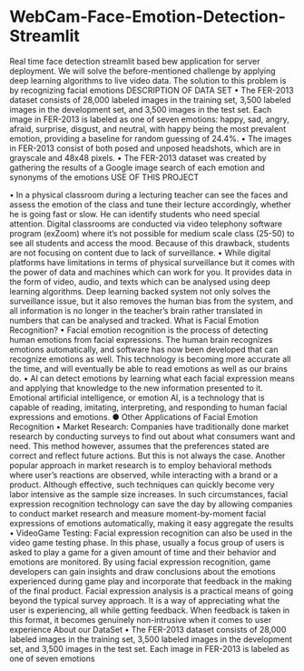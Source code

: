 # WebCam-Face-Emotion-Detection-Streamlit
Real time face detection streamlit based bew application for server deployment.
We will solve the before-mentioned challenge by applying deep learning 
algorithms to live video data. The solution to this problem is
by recognizing facial emotions
DESCRIPTION OF DATA SET
• The FER-2013 dataset consists of 28,000 labeled images in the training set, 3,500 labeled images 
in the
development set, and 3,500 images in the test set. Each image in FER-2013 is labeled as one of 
seven emotions:
happy, sad, angry, afraid, surprise, disgust, and neutral, with happy being the most prevalent emotion, 
providing a
baseline for random guessing of 24.4%.
• The images in FER-2013 consist of both posed and unposed headshots, which are in grayscale and 
48x48 pixels.
• The FER-2013 dataset was created by gathering the results of a Google image search of each 
emotion and
synonyms of the emotions
USE OF THIS PROJECT

• In a physical classroom during a lecturing teacher can see the faces and assess the emotion of the class and tune their lecture 
accordingly, whether he is going fast or slow. He can identify students who need special attention. Digital classrooms are conducted 
via video telephony software program (exZoom) where it’s not possible for medium scale class (25-50) to see all students and access 
the mood. Because of this drawback, students are not focusing on content due to lack of surveillance.
• While digital platforms have limitations in terms of physical surveillance but it comes with the power of data and machines which can 
work for you. It provides data in the form of video, audio, and texts which can be analysed using deep learning algorithms. Deep 
learning backed system not only solves the surveillance issue, but it also removes the human bias from the system, and all information 
is no longer in the teacher’s brain rather translated in numbers that can be analysed and tracked.
What is Facial Emotion Recognition?
• Facial emotion recognition is the process of detecting human emotions from facial expressions. The 
human brain recognizes emotions automatically, and software has now been developed that can 
recognize emotions as well. This technology is becoming more accurate all the time, and will eventually 
be able to read emotions as well as our brains do. 
• AI can detect emotions by learning what each facial expression means and applying that knowledge to 
the new information presented to it. Emotional artificial intelligence, or emotion AI, is a technology that is 
capable of reading, imitating, interpreting, and responding to human facial expressions and emotions. 
●
Other Applications of Facial Emotion Recognition
• Market Research: Companies have traditionally done market research by conducting surveys to find 
out about what consumers want and need. This method however, assumes that the preferences stated 
are correct and reflect future actions. But this is not always the case. Another popular approach in 
market research is to employ behavioral methods where user’s reactions are observed, while 
interacting with a brand or a product. Although effective, such techniques can quickly become very 
labor intensive as the sample size increases. In such circumstances, facial expression recognition 
technology can save the day by allowing companies to conduct market research and measure 
moment-by-moment facial expressions of emotions automatically, making it easy aggregate the results
• VideoGame Testing: Facial expression recognition can also be used in the video game testing phase. 
In this phase, usually a focus group of users is asked to play a game for a given amount of time and 
their behavior and emotions are monitored. By using facial expression recognition, game developers 
can gain insights and draw conclusions about the emotions experienced during game play and 
incorporate that feedback in the making of the final product. Facial expression analysis is a practical 
means of going beyond the typical survey approach. It is a way of appreciating what the user is 
experiencing, all while getting feedback. When feedback is taken in this format, it becomes genuinely 
non-intrusive when it comes to user experience
About our DataSet
• The FER-2013 dataset consists of 28,000 labeled images in the training set, 3,500 labeled images in the 
development set, and 3,500 images in the test set. Each image in FER-2013 is labeled as one of seven emotions
